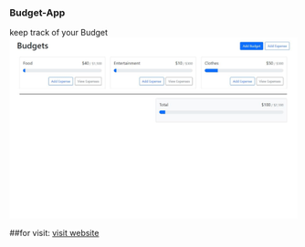 ### Budget-App

keep track of your Budget
<br/>
![](src/assets/screenshot.JPG)

##for visit: [visit website](https://budget-man.netlify.app/)
